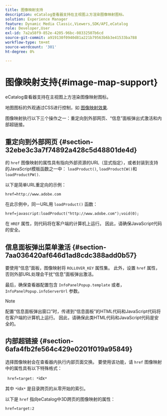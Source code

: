 ```yaml
---
title: 图像映射支持
description: eCatalog查看器支持在主视图上方渲染图像映射图标。
solution: Experience Manager
feature: Dynamic Media Classic,Viewers,SDK/API,eCatalog
role: Developer,User
exl-id: 7a2a58f9-852e-4205-96bc-08332507b6cd
source-git-commit: a919130f0940d81a221b79563b6b3e41533ba788
workflow-type: tm+mt
source-wordcount: '301'
ht-degree: 0%

---
```


# 图像映射支持{#image-map-support}

eCatalog查看器支持在主视图上方渲染图像映射图标。

地图图标的外观通过CSS进行控制，如 [图像映射效果](../../c-html5-s7-aem-asset-viewers/c-html5-20-ecatalog-viewer-about/c-html5-20-ecatalog-viewer-customizingviewer/r-html5-ecatalog-viewer-20-customize-imagemapeffect.md#reference-261df27d1ed145c882b26b88e33a0289).

图像映射执行以下三个操作之一：重定向到外部网页、“信息”面板弹出式激活和内部超链接。

## 重定向到外部网页 {#section-32ebe3c3a7f74892a428c5d48801de4d}

的 `href` 图像映射的属性具有指向外部资源的URL（显式指定），或者封装到支持的JavaScript模板函数之一中： `loadProduct()`, `loadProductCW()`和 `loadProductPW()`.

以下是简单URL重定向的示例：

`href=http://www.adobe.com`

在此示例中，同一URL用 `loadProduct()` 函数：

`href=javascript:loadProduct("http://www.adobe.com");void(0);`

在 `HREF` 属性，则代码将在客户端的计算机上运行。 因此，请确保JavaScript代码的安全。

## 信息面板弹出菜单激活 {#section-7aa036420af646d1ad8cdc388add0b57}

要使用“信息”面板，图像映射将 `ROLLOVER_KEY` 属性集。 此外，设置 `href` 属性，否则外部URL处理会干扰“信息”面板弹出激活。

最后，确保查看器配置包含 `InfoPanelPopup.template` 或者， `InfoPanelPopup.infoServerUrl` 参数。

>[!NOTE]
>
>配置“信息面板弹出窗口”时，传递到“信息面板”的HTML代码和JavaScript代码将在客户端的计算机上运行。 因此，请确保此类HTML代码和JavaScript代码是安全的。

## 内部超链接 {#section-6afa4fb2fe564c429e0201f019a95849}

选择图像映射会在查看器内执行内部页面交换。 要使用该功能，请 `href` 图像映射中的属性具有以下特殊格式：

` href=target: *`idx`*`

其中 `*`idx`*` 是目录跨页的从零开始的索引。

以下是 `href` 指向eCatalog中3D跨页的图像映射的属性：

`href=target:2`
